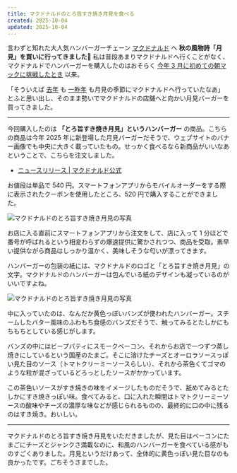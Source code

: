 ```yaml
---
title: マクドナルドのとろ旨すき焼き月見を食べる
created: 2025-10-04
updated: 2025-10-04
---
```


言わずと知れた大人気ハンバーガーチェーン [マクドナルド](https://www.mcdonalds.co.jp/) へ **秋の風物詩「月見」を買いに行ってきました🍔** 私は普段あまりマクドナルドへ行くことがなく、マクドナルドでハンバーガーを購入したのはおそらく [今年 3 月に初めての朝マックに挑戦したとき](/blog/20250301/) 以来。

「そういえば [去年](/blog/20240928/) も [一昨年](/blog/20230930/) も月見の季節にマクドナルドへ行っていたなあ」とふと思い出し、そのまま勢いでマクドナルドの店舗へと向かい月見バーガーを買ってきました。

---

今回購入したのは **「とろ旨すき焼き月見」というハンバーガー** の商品。こちらの商品は今年 2025 年に新登場した月見バーガーだそうで、ウェブサイトのバナー画像でも中央に大きく載っていたもの。せっかく食べるなら新商品がいいなあということで、こちらを注文しました。

- [ニュースリリース | マクドナルド公式](https://www.mcdonalds.co.jp/company/news/2025/0825a/)

お値段は単品で 540 円。スマートフォンアプリからモバイルオーダーをする際に表示されたクーポンを使用したところ、520 円で購入することができました。

![マクドナルドのとろ旨すき焼き月見の写真](809d0b2d-7417-45ea-d46c-8a273339e300)

お店に入る直前にスマートフォンアプリから注文をして、店に入って 1 分ほどで番号が呼ばれるという相変わらずの爆速提供に驚かされつつ、商品を受取。素早い提供ながら商品はしっかり温かく、美味しそうな匂いが漂ってきます。

ハンバーガーの包装の紙には、マクドナルドのロゴと「とろ旨すき焼き月見」の文字。マクドナルドのハンバーガーは包んでいる紙のデザインも凝っているのがいいですよね。

![マクドナルドのとろ旨すき焼き月見の写真](fe5a831e-5ee5-430f-0a12-6a7e2ca29600)

中に入っていたのは、なんだか黄色っぽいバンズが使われたハンバーガー。スチームしたバター風味のふわもち食感のバンズだそうで、触ってみるとたしかにもちもちとしている感じがします。

バンズの中にはビープパティにスモークベーコン、それからお店で一つずつ蒸し焼きにしているという国産のたまご。そこに溶けたチーズとオーロラソースっぽい見た目のソース（トマトクリーミーソースらしい）、それから茶色くてゴマのような粒が混ざっているどろっとしたソースがかかっています。

この茶色いソースがすき焼きの味をイメージしたものだそうで、舐めてみるとたしかにすき焼きっぽい味。食べてみると、口に入れた瞬間はトマトクリーミーソースの酸味やチーズの濃厚な味などが感じられるものの、最終的に口の中に残るのはすき焼き。おいしい。

---

マクドナルドのとろ旨すき焼き月見をいただきましたが、見た目はベーコンにたまごにチーズとジャンクさ満載なのに、和風のハンバーガーを食べている感がものすごくありました。月見というだけあって、全体的に黄色っぽい見た目なのも良かったです。ごちそうさまでした。
